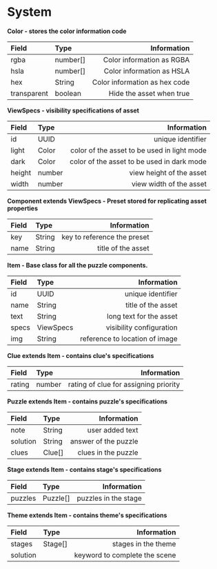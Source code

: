 # System

**Color - stores the color information code**

| Field | Type | Information |
| :--- | :--- | ---: |
| rgba | number\[\] | Color information as RGBA |
| hsla | number\[\] | Color information as HSLA |
| hex | String | Color information as hex code |
| transparent | boolean | Hide the asset when true |

**ViewSpecs - visibility specifications of asset**

| Field | Type | Information |
| :--- | :--- | ---: |
| id | UUID | unique identifier |
| light | Color | color of the asset to be used in light mode |
| dark | Color | color of the asset to be used in dark mode |
| height | number | view height of the asset |
| width | number | view width of the asset |

**Component extends ViewSpecs - Preset stored for replicating asset properties**

| Field | Type | Information |
| :--- | :--- | ---: |
| key | String | key to reference the preset |
| name | String | title of the asset |

**Item - Base class for all the puzzle components.**

| Field | Type | Information |
| :--- | :--- | ---: |
| id | UUID | unique identifier |
| name | String | title of the asset |
| text | String | long text for the asset |
| specs | ViewSpecs | visibility configuration |
| img | String | reference to location of image |

**Clue extends Item - contains clue's specifications**

| Field | Type | Information |
| :--- | :--- | ---: |
| rating | number | rating of clue for assigning priority |

**Puzzle extends Item - contains puzzle's specifications**

| Field | Type | Information |
| :--- | :--- | ---: |
| note | String | user added text |
| solution | String | answer of the puzzle |
| clues | Clue\[\] | clues in the puzzle |

**Stage extends Item - contains stage's specifications**

| Field | Type | Information |
| :--- | :--- | ---: |
| puzzles | Puzzle\[\] | puzzles in the stage |

**Theme extends Item - contains theme's specifications**

| Field | Type | Information |
| :--- | :--- | ---: |
| stages | Stage\[\] | stages in the theme |
| solution |  | keyword to complete the scene  |

